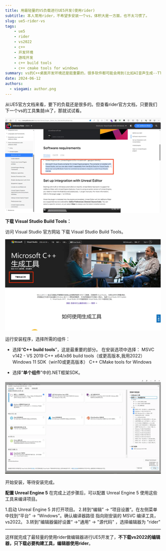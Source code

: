 ```yaml
---
title: 用最轻量的VS负载进行UE5开发(使用rider)
subtitle: 本人常用rider，不希望多安装一个vs，体积大是一方面，也不太习惯了。
slug: ue5-rider-vs
tags:
    - ue5
    - rider
    - vs2022
    - c++
    - 开发环境
    - 游戏开发
    - c++ build tools
    - c++ cmake tools for windows
summary: vs的C++桌面开发环境还是挺重要的，很多软件都可能会用到(比如AI音声生成--TTS，有的项目也要其SDK)，早下晚下罢了。同样的，ue5没有vs是不行的，rider可没有c++编译器和c++开发环境，所以vs该下还是要下。因为有了rider，那么如何不下载vs的编辑器，最轻量的进行UE5开发呢。
date: 2024-06-12
authors:
  - viogami: author.png
---
```


从UE5官方文档来看，要下的负载还是很多的。但查看rider官方文档，只要我们下一个vs的工具集就ok了，那就试试看。

![alt text](1.png)

**下载 Visual Studio Build Tools：**

访问 Visual Studio 官方网站 下载 Visual Studio Build Tools。

![alt text](2.png)

运行安装程序，选择所需的组件：

- 选择“**C++ build tools**”，这是最重要的部分。
在安装选项中选择：
MSVC v142 - VS 2019 C++ x64/x86 build tools（或更高版本,我用2022）
Windows 11 SDK（win10或更高版本）
C++ CMake tools for Windows

- 选择“**单个组件**”中的.NET框架SDK。

![alt text](3.png)

开始安装，等待安装完成。

**配置 Unreal Engine 5**
在完成上述步骤后，可以配置 Unreal Engine 5 使用这些工具来编译项目。

1.启动 Unreal Engine 5 并打开项目。
2.转到“编辑” -> “项目设置”。在左侧菜单中找到“平台” -> “Windows”。确认编译器路径 指向刚安装的 MSVC 编译工具，vs2022。
3.转到”编辑器偏好设置“ ->"通用" -> "源代码" ，选择编辑器为 "rider"

----------

这样就完成了最轻量的使用rider做编辑器进行UE5开发了，**不下载vs2022的编辑器，只下载必要构建工具，编辑器使用rider**。

<script src="https://giscus.app/client.js"
        data-repo="viogami/blog"
        data-repo-id="R_kgDOORWDyA"
        data-category="Announcements"
        data-category-id="DIC_kwDOORWDyM4Conxc"
        data-mapping="pathname"
        data-strict="0"
        data-reactions-enabled="1"
        data-emit-metadata="0"
        data-input-position="top"
        data-theme="preferred_color_scheme"
        data-lang="zh-CN"
        crossorigin="anonymous"
        async>
</script>
